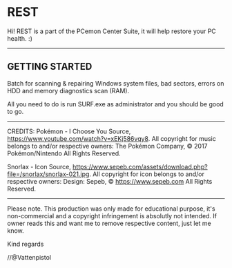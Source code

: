 # REST

Hi! REST is a part of the PCemon Center Suite, it will help restore your PC health. :)

-----------
GETTING STARTED
---
Batch for scanning & repairing Windows system files, bad sectors, errors on HDD and memory diagnostics scan (RAM).

All you need to do is run SURF.exe as administrator and you should be good to go.


-----------
CREDITS:
Pokémon - I Choose You
Source, https://www.youtube.com/watch?v=xEKj586vqy8.
All copyright for music belongs to and/or respective owners:
The Pokémon Company, © 2017 Pokémon/Nintendo All Rights Reserved.


Snorlax - Icon
Source, https://www.sepeb.com/assets/download.php?file=/snorlax/snorlax-021.jpg.
All copyright for icon belongs to and/or respective owners:
Design: Sepeb, © https://www.sepeb.com All Rights Reserved.


-----------
Please note.
This production was only made for educational purpose, it's non-commercial and a copyright infringement is absolutly not intended. If owner reads this and want me to remove respective content, just let me know.


Kind regards

//@Vattenpistol
